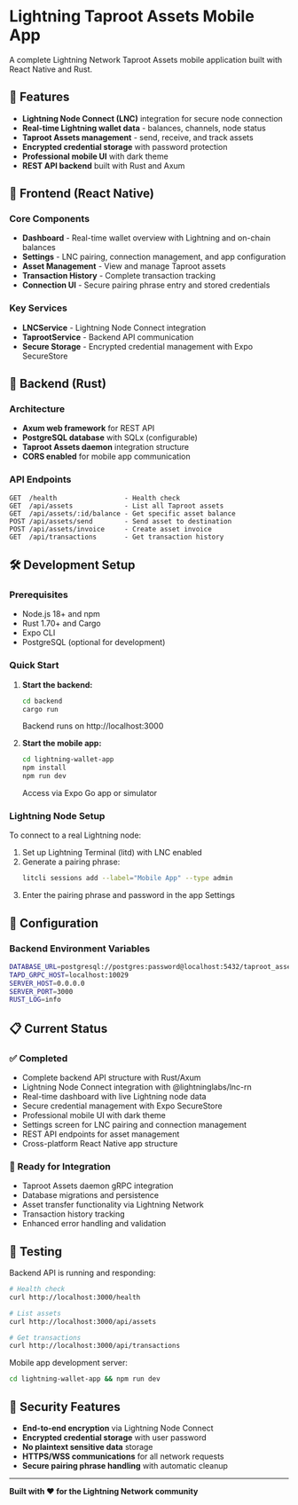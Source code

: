 # Lightning Taproot Assets Mobile App

A complete Lightning Network Taproot Assets mobile application built with React Native and Rust.

## 🚀 Features

- **Lightning Node Connect (LNC)** integration for secure node connection
- **Real-time Lightning wallet data** - balances, channels, node status
- **Taproot Assets management** - send, receive, and track assets
- **Encrypted credential storage** with password protection
- **Professional mobile UI** with dark theme
- **REST API backend** built with Rust and Axum

## 📱 Frontend (React Native)

### Core Components
- **Dashboard** - Real-time wallet overview with Lightning and on-chain balances
- **Settings** - LNC pairing, connection management, and app configuration
- **Asset Management** - View and manage Taproot assets
- **Transaction History** - Complete transaction tracking
- **Connection UI** - Secure pairing phrase entry and stored credentials

### Key Services
- **LNCService** - Lightning Node Connect integration
- **TaprootService** - Backend API communication
- **Secure Storage** - Encrypted credential management with Expo SecureStore

## 🦀 Backend (Rust)

### Architecture
- **Axum web framework** for REST API
- **PostgreSQL database** with SQLx (configurable)
- **Taproot Assets daemon** integration structure
- **CORS enabled** for mobile app communication

### API Endpoints
```
GET  /health                 - Health check
GET  /api/assets             - List all Taproot assets
GET  /api/assets/:id/balance - Get specific asset balance
POST /api/assets/send        - Send asset to destination
POST /api/assets/invoice     - Create asset invoice
GET  /api/transactions       - Get transaction history
```

## 🛠 Development Setup

### Prerequisites
- Node.js 18+ and npm
- Rust 1.70+ and Cargo
- Expo CLI
- PostgreSQL (optional for development)

### Quick Start

1. **Start the backend:**
   ```bash
   cd backend
   cargo run
   ```
   Backend runs on http://localhost:3000

2. **Start the mobile app:**
   ```bash
   cd lightning-wallet-app
   npm install
   npm run dev
   ```
   Access via Expo Go app or simulator

### Lightning Node Setup

To connect to a real Lightning node:

1. Set up Lightning Terminal (litd) with LNC enabled
2. Generate a pairing phrase:
   ```bash
   litcli sessions add --label="Mobile App" --type admin
   ```
3. Enter the pairing phrase and password in the app Settings

## 🔧 Configuration

### Backend Environment Variables
```bash
DATABASE_URL=postgresql://postgres:password@localhost:5432/taproot_assets
TAPD_GRPC_HOST=localhost:10029
SERVER_HOST=0.0.0.0
SERVER_PORT=3000
RUST_LOG=info
```

## 📋 Current Status

### ✅ Completed
- Complete backend API structure with Rust/Axum
- Lightning Node Connect integration with @lightninglabs/lnc-rn
- Real-time dashboard with live Lightning node data
- Secure credential management with Expo SecureStore
- Professional mobile UI with dark theme
- Settings screen for LNC pairing and connection management
- REST API endpoints for asset management
- Cross-platform React Native app structure

### 🚧 Ready for Integration
- Taproot Assets daemon gRPC integration
- Database migrations and persistence
- Asset transfer functionality via Lightning Network
- Transaction history tracking
- Enhanced error handling and validation

## 🧪 Testing

Backend API is running and responding:
```bash
# Health check
curl http://localhost:3000/health

# List assets  
curl http://localhost:3000/api/assets

# Get transactions
curl http://localhost:3000/api/transactions
```

Mobile app development server:
```bash
cd lightning-wallet-app && npm run dev
```

## 🔐 Security Features

- **End-to-end encryption** via Lightning Node Connect
- **Encrypted credential storage** with user password
- **No plaintext sensitive data** storage
- **HTTPS/WSS communications** for all network requests
- **Secure pairing phrase handling** with automatic cleanup

---

**Built with ❤️ for the Lightning Network community**
